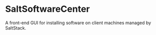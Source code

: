 # SaltSoftwareCenter
A front-end GUI for installing software on client machines managed by SaltStack.
